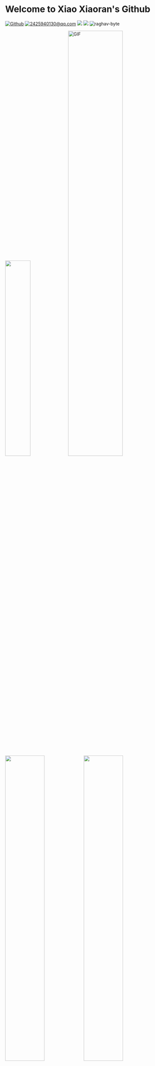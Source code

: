 # Welcome to Xiao Xiaoran's Github

[![Github](https://img.shields.io/badge/-Github-000?style=flat&logo=Github&logoColor=white)](https://github.com/xiaoxiaoranxxx)
[![2425940130@qq.com](https://img.shields.io/badge/-Gmail-c14438?style=flat&logo=Gmail&logoColor=white)](https://github.com/xiaoxiaoranxxx)
![](https://visitor-badge.glitch.me/badge?page_id=xiaoxiaoranxxx)
<a href="https://github.com/xiaoxiaoranxxx"><img src="https://img.shields.io/github/followers/xiaoxiaoranxxx"></a>
<img src="https://komarev.com/ghpvc/?username=xiaoxiaoranxxx" alt="raghav-byte" />

<img src="https://github-readme-stats.vercel.app/api/top-langs/?username=xiaoxiaoranxxx&theme=tokyonight&show_icons=true" width="40%" height=""  /><img alt="GIF" src="https://github-readme-stats.vercel.app/api?username=xiaoxiaoranxxx&show_icons=true&theme=dark" width="59%"  />

<img src="https://media.giphy.com/media/836HiJc7pgzy8iNXCn/giphy.gif" width="50%" ><img src="https://media.giphy.com/media/836HiJc7pgzy8iNXCn/giphy.gif" width="50%" >

<h1 align="Center">  Hi There <img src="https://media.giphy.com/media/WUlplcMpOCEmTGBtBW/giphy.gif" width="40px"> , I'm xiaoxiaoran </h1>

<p align="Center" >Computer Direction Network Security 🌱 Financial Direction Securities Futures</p>


<img src="https://img-blog.csdnimg.cn/20210518211707779.png#pic_center " width="100%" height="100%" >